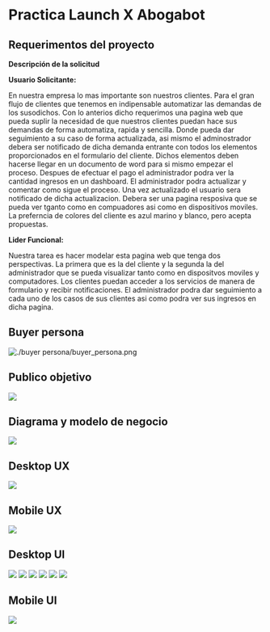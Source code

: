 # Practica Launch X Abogabot
## Requerimentos del proyecto

**Descripción de la solicitud**

**Usuario Solicitante:**

En nuestra empresa lo mas importante son nuestros clientes. Para el gran flujo de clientes que tenemos en indipensable automatizar las demandas de los susodichos.
Con lo anterios dicho requerimos una pagina web que pueda suplir la necesidad de que nuestros clientes puedan hace sus demandas de forma automatiza, rapida y sencilla. Donde pueda dar seguimiento a su caso de forma actualizada, asi mismo el adminostrador debera ser notificado de dicha demanda entrante con todos los elementos proporcionados en el formulario del cliente. Dichos elementos deben hacerse llegar en un documento de word para si mismo empezar el proceso. Despues de efectuar el pago el administrador podra ver la cantidad ingresos en un dashboard. El administrador podra actualizar y comentar como sigue el proceso. Una vez actualizado el usuario sera notificado de dicha actualizacion. Debera ser una pagina resposiva que se pueda ver tganto como en compuadores asi como en dispositivos moviles. La preferncia de colores del cliente es azul marino y blanco, pero acepta propuestas. 

**Lider Funcional:**

Nuestra tarea es hacer modelar esta pagina web que tenga dos perspectivas. La primera que es la del cliente y la segunda la del administrador que se pueda visualizar tanto como en dispositvos moviles y computadores. Los clientes puedan acceder a los servicios de manera de formulario y recibir notificaciones. El administrador podra dar seguimiento a cada uno de los casos de sus clientes asi como podra ver sus ingresos en dicha pagina.

## Buyer persona

![./buyer persona/buyer_persona.png](https://github.com/Ghost3119/Abogabot/blob/c6112d4da301610e67ec569d50d50fa9fee7fe37/buyer%20persona/buyer_persona.png)

## Publico objetivo

![](https://github.com/Ghost3119/Abogabot/blob/57ca3291115fff0b45487882d5265557659fd866/publico_objetivo/Target%20Audience.jpg)

## Diagrama y modelo de negocio

![](https://github.com/Ghost3119/Abogabot/blob/4d635768f12102ba26e3c1ec2065b42b394bb9c6/Diagrama_modelo_negocio/Flowchart.jpg)

## Desktop UX

![](https://github.com/Ghost3119/Abogabot/blob/0d4cd7c5f93c7f3375f49df36808955e7638145d/UX/Abogabot_Desktop_UX.png)

## Mobile UX

![](https://github.com/Ghost3119/Abogabot/blob/0d4cd7c5f93c7f3375f49df36808955e7638145d/UX/Abogabot%20movil%20UX.png)

## Desktop UI

![](https://github.com/Ghost3119/Abogabot/blob/d5017ceac440bd38c3eba7dfb8cb972dc1483690/UI/Abogabot_UI_Inicio_sesion.png)
![](https://github.com/Ghost3119/Abogabot/blob/d5017ceac440bd38c3eba7dfb8cb972dc1483690/UI/Abogabot_UI_Crear_Cuenta.png)
![](https://github.com/Ghost3119/Abogabot/blob/d5017ceac440bd38c3eba7dfb8cb972dc1483690/UI/Abogabot_UI_Formulario.png)
![](https://github.com/Ghost3119/Abogabot/blob/d5017ceac440bd38c3eba7dfb8cb972dc1483690/UI/Abogabot_UI_Proceso_Pago.png)
![](https://github.com/Ghost3119/Abogabot/blob/d5017ceac440bd38c3eba7dfb8cb972dc1483690/UI/Abogabot_UI_Seguimiento_Cliente.png)
![](https://github.com/Ghost3119/Abogabot/blob/d5017ceac440bd38c3eba7dfb8cb972dc1483690/UI/Abogabot_UI_Admin.png)

## Mobile UI

![](https://github.com/Ghost3119/Abogabot/blob/ca15885efb7e214e7b9b385eb252769e2e55e838/UI/Abogabot_UI_Movil.png)
